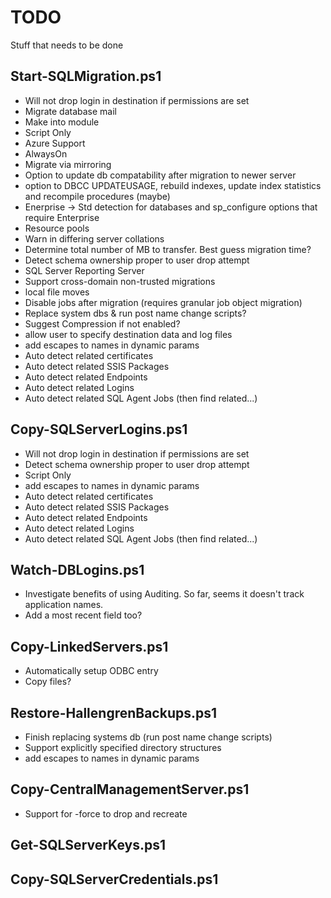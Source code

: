# TODO
Stuff that needs to be done

Start-SQLMigration.ps1
--------------
- Will not drop login in destination if permissions are set
- Migrate database mail
- Make into module
- Script Only
- Azure Support
- AlwaysOn
- Migrate via mirroring
- Option to update db compatability after migration to newer server
- option to DBCC UPDATEUSAGE, rebuild indexes, update index statistics and recompile procedures (maybe)
- Enerprise -> Std detection for databases and sp_configure options that require Enterprise
- Resource pools
- Warn in differing server collations
- Determine total number of MB to transfer. Best guess migration time?
- Detect schema ownership proper to user drop attempt
- SQL Server Reporting Server
- Support cross-domain non-trusted migrations
- local file moves
- Disable jobs after migration (requires granular job object migration)
- Replace system dbs & run post name change scripts?
- Suggest Compression if not enabled?
- allow user to specify destination data and log files
- add escapes to names in dynamic params
- Auto detect related certificates
- Auto detect related SSIS Packages
- Auto detect related Endpoints 
- Auto detect related Logins
- Auto detect related SQL Agent Jobs (then find related...)


Copy-SQLServerLogins.ps1
--------------
- Will not drop login in destination if permissions are set
- Detect schema ownership proper to user drop attempt
- Script Only
- add escapes to names in dynamic params
- Auto detect related certificates
- Auto detect related SSIS Packages
- Auto detect related Endpoints 
- Auto detect related Logins
- Auto detect related SQL Agent Jobs (then find related...)
	
Watch-DBLogins.ps1
--------------
- Investigate benefits of using Auditing. So far, seems it doesn't track application names.
- Add a most recent field too?
	
Copy-LinkedServers.ps1
--------------
- Automatically setup ODBC entry
- Copy files?

	
Restore-HallengrenBackups.ps1
--------------
- Finish replacing systems db (run post name change scripts)
- Support explicitly specified directory structures
- add escapes to names in dynamic params

Copy-CentralManagementServer.ps1
--------------
- Support for -force to drop and recreate

Get-SQLServerKeys.ps1
--------------
	
Copy-SQLServerCredentials.ps1
--------------